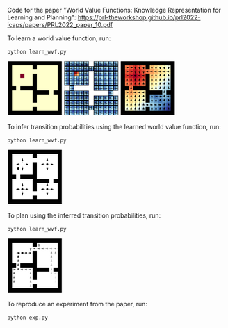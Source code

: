Code for the paper "World Value Functions: Knowledge Representation for Learning and Planning": https://prl-theworkshop.github.io/prl2022-icaps/papers/PRL2022_paper_10.pdf

To learn a world value function, run:
```
python learn_wvf.py
```
<img src="task_1_reward.png"  alt="task reward" width = 25% height = auto > <img src="task_wvf.png"  alt="world value function" width = 25% height = auto > <img src="task_vf.png"  alt="inferred value function" width = 25% height = auto >

To infer transition probabilities using the learned world value function, run:
```
python learn_wvf.py
```
<img src="transitions_neightbourhood.png"  alt="inferred transitions" width = 25% height = auto >

To plan using the inferred transition probabilities, run:
```
python learn_wvf.py
```
<img src="imagined_trajectories.png"  alt="inferred trajectories" width = 25% height = auto >

To reproduce an experiment from the paper, run:
```
python exp.py
```
